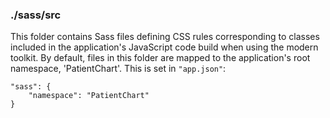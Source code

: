 ### ./sass/src

This folder contains Sass files defining CSS rules corresponding to classes
included in the application's JavaScript code build when using the modern toolkit.
By default, files in this folder are mapped to the application's root namespace, 'PatientChart'.
This is set in `"app.json"`:

    "sass": {
        "namespace": "PatientChart"
    }